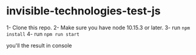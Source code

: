 # invisible-technologies-test-js

1- Clone this repo.
2- Make sure you have node 10.15.3 or later.
3- run `npm install`
4- run `npm run start`

you'll the result in console

